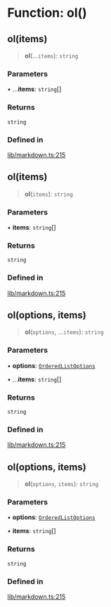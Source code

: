 # Function: ol()

## ol(items)

> **ol**(...`items`): `string`

### Parameters

• ...**items**: `string`[]

### Returns

`string`

### Defined in

[lib/markdown.ts:215](https://github.com/AgentEnder/markdown-factory/blob/2edbf76b627cbe956c348c7a77ef5e7f1870acac/packages/markdown-factory/src/lib/markdown.ts#L215)

## ol(items)

> **ol**(`items`): `string`

### Parameters

• **items**: `string`[]

### Returns

`string`

### Defined in

[lib/markdown.ts:215](https://github.com/AgentEnder/markdown-factory/blob/2edbf76b627cbe956c348c7a77ef5e7f1870acac/packages/markdown-factory/src/lib/markdown.ts#L215)

## ol(options, items)

> **ol**(`options`, ...`items`): `string`

### Parameters

• **options**: [`OrderedListOptions`](../type-aliases/OrderedListOptions.md)

• ...**items**: `string`[]

### Returns

`string`

### Defined in

[lib/markdown.ts:215](https://github.com/AgentEnder/markdown-factory/blob/2edbf76b627cbe956c348c7a77ef5e7f1870acac/packages/markdown-factory/src/lib/markdown.ts#L215)

## ol(options, items)

> **ol**(`options`, `items`): `string`

### Parameters

• **options**: [`OrderedListOptions`](../type-aliases/OrderedListOptions.md)

• **items**: `string`[]

### Returns

`string`

### Defined in

[lib/markdown.ts:215](https://github.com/AgentEnder/markdown-factory/blob/2edbf76b627cbe956c348c7a77ef5e7f1870acac/packages/markdown-factory/src/lib/markdown.ts#L215)
